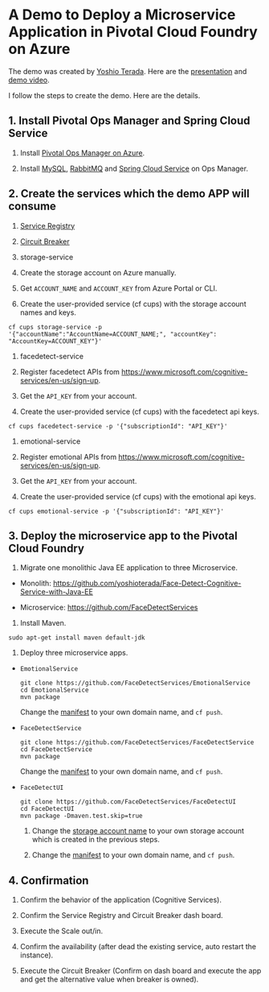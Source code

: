 # A Demo to Deploy a Microservice Application in Pivotal Cloud Foundry on Azure

The demo was created by [Yoshio Terada](https://github.com/yoshioterada). Here are the [presentation](https://docs.com/terada-yoshio/4173/pivotal-clound-foundry-on-azure) and [demo video](https://www.youtube.com/watch?v=BiY3amrDIo0).

I follow the steps to create the demo. Here are the details.

## 1. Install Pivotal Ops Manager and Spring Cloud Service

1. Install [Pivotal Ops Manager on Azure](https://docs.pivotal.io/pivotalcf/1-8/customizing/azure.html).

1. Install [MySQL](http://docs.pivotal.io/p-mysql/1-8/index.html), [RabbitMQ](http://docs.pivotal.io/rabbitmq-cf/1-7/index.html) and [Spring Cloud Service](https://docs.pivotal.io/spring-cloud-services/1-3/installation.html) on Ops Manager.

## 2. Create the services which the demo APP will consume

1. [Service Registry](https://docs.pivotal.io/spring-cloud-services/1-3/service-registry/creating-an-instance.html)

1. [Circuit Breaker](https://docs.pivotal.io/spring-cloud-services/1-3/circuit-breaker/creating-an-instance.html)

1. storage-service

  1. Create the storage account on Azure manually.

  1. Get `ACCOUNT_NAME` and `ACCOUNT_KEY` from Azure Portal or CLI.
  
  1. Create the user-provided service (cf cups) with the storage account names and keys.

  ```
  cf cups storage-service -p '{"accountName":"AccountName=ACCOUNT_NAME;", "accountKey": "AccountKey=ACCOUNT_KEY"}'
  ```
  
1. facedetect-service

  1. Register facedetect APIs from https://www.microsoft.com/cognitive-services/en-us/sign-up.

  1. Get the `API_KEY` from your account.

  1. Create the user-provided service (cf cups) with the facedetect api keys.

  ```
  cf cups facedetect-service -p '{"subscriptionId": "API_KEY"}'
  ```

1. emotional-service

  1. Register emotional APIs from https://www.microsoft.com/cognitive-services/en-us/sign-up.

  1. Get the `API_KEY` from your account.

  1. Create the user-provided service (cf cups) with the emotional api keys.

  ```
  cf cups emotional-service -p '{"subscriptionId": "API_KEY"}'
  ```

## 3. Deploy the microservice app to the Pivotal Cloud Foundry

1. Migrate one monolithic Java EE application to three Microservice.

  * Monolith: https://github.com/yoshioterada/Face-Detect-Cognitive-Service-with-Java-EE

  * Microservice: https://github.com/FaceDetectServices

1. Install Maven.

  ```
  sudo apt-get install maven default-jdk
  ```

1. Deploy three microservice apps.

  * `EmotionalService`

    ```
    git clone https://github.com/FaceDetectServices/EmotionalService
    cd EmotionalService
    mvn package
    ```

    Change the [manifest](https://github.com/FaceDetectServices/EmotionalService/blob/master/manifest.yml#L10) to your own domain name, and `cf push`.


  * `FaceDetectService`

    ```
    git clone https://github.com/FaceDetectServices/FaceDetectService
    cd FaceDetectService
    mvn package
    ```

    Change the [manifest](https://github.com/FaceDetectServices/FaceDetectService/blob/master/manifest.yml#L10) to your own domain name, and `cf push`.

  * `FaceDetectUI`

    ```
    git clone https://github.com/FaceDetectServices/FaceDetectUI
    cd FaceDetectUI
    mvn package -Dmaven.test.skip=true
    ```

    1. Change the [storage account name](https://github.com/FaceDetectServices/FaceDetectUI/blob/master/src/main/java/com/yoshio3/backingbean/PhotoUploader.java#L45-L46) to your own storage account which is created in the previous steps.
    
    1. Change the [manifest](https://github.com/FaceDetectServices/FaceDetectUI/blob/master/manifest.yml#L11) to your own domain name, and `cf push`.
    

## 4. Confirmation

1. Confirm the behavior of the application (Cognitive Services).

1. Confirm the Service Registry and Circuit Breaker dash board.

1. Execute the Scale out/in.

1. Confirm the availability (after dead the existing service, auto restart the instance).

1. Execute the Circuit Breaker (Confirm on dash board and execute the app and get the alternative value when breaker is owned).
